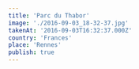 ```yaml
---
title: 'Parc du Thabor'
image: './2016-09-03_18-32-37.jpg'
takenAt: '2016-09-03T16:32:37.000Z'
country: 'Frances'
place: 'Rennes'
publish: true
---
```

